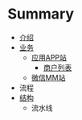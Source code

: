# Summary

* [介绍](README.md)
* [业务](chapter1.md)
   * [应用APP站](application.md)
       * [商户列表](shanghu_lie_biao_md.md)
   * [微信MM站](wei_xin_mm_zhan.md)
* 流程
* [结构](structure.md)
   * 流水线

